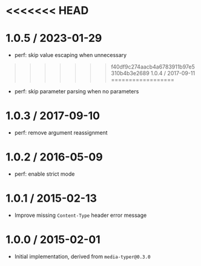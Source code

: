 <<<<<<< HEAD
=======
1.0.5 / 2023-01-29
==================

  * perf: skip value escaping when unnecessary

>>>>>>> f40df9c274aacb4a6783911b97e5310b4b3e2689
1.0.4 / 2017-09-11
==================

  * perf: skip parameter parsing when no parameters

1.0.3 / 2017-09-10
==================

  * perf: remove argument reassignment

1.0.2 / 2016-05-09
==================

  * perf: enable strict mode

1.0.1 / 2015-02-13
==================

  * Improve missing `Content-Type` header error message

1.0.0 / 2015-02-01
==================

  * Initial implementation, derived from `media-typer@0.3.0`
